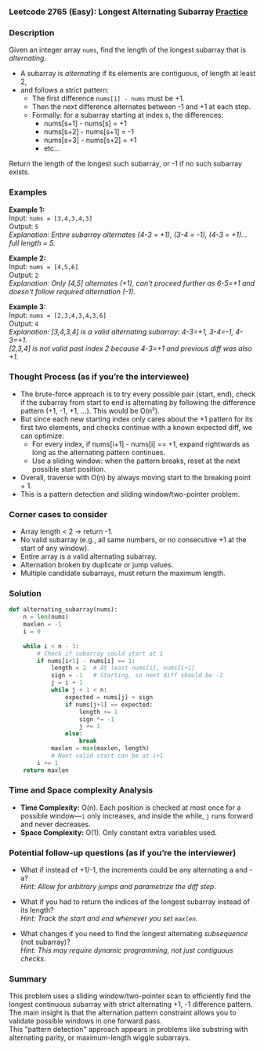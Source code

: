 ### Leetcode 2765 (Easy): Longest Alternating Subarray [Practice](https://leetcode.com/problems/longest-alternating-subarray)

### Description  
Given an integer array `nums`, find the length of the longest subarray that is *alternating*.  
- A subarray is *alternating* if its elements are contiguous, of length at least 2,  
- and follows a strict pattern:  
  - The first difference `nums[1] - nums` must be +1.  
  - Then the next difference alternates between -1 and +1 at each step.  
  - Formally: for a subarray starting at index s, the differences:
    - nums[s+1] - nums[s] = +1
    - nums[s+2] - nums[s+1] = -1
    - nums[s+3] - nums[s+2] = +1
    - etc...

Return the length of the longest such subarray, or -1 if no such subarray exists.

### Examples  

**Example 1:**  
Input: `nums = [3,4,3,4,3]`  
Output: `5`  
*Explanation: Entire subarray alternates (4-3 = +1), (3-4 = -1), (4-3 = +1)... full length = 5.*

**Example 2:**  
Input: `nums = [4,5,6]`  
Output: `2`  
*Explanation: Only [4,5] alternates (+1), can't proceed further as 6-5=+1 and doesn't follow required alternation (-1).*

**Example 3:**  
Input: `nums = [2,3,4,3,4,3,6]`  
Output: `4`  
*Explanation: [3,4,3,4] is a valid alternating subarray: 4-3=+1, 3-4=-1, 4-3=+1.  
[2,3,4] is not valid past index 2 because 4-3=+1 and previous diff was also +1.*

### Thought Process (as if you’re the interviewee)  
- The brute-force approach is to try every possible pair (start, end), check if the subarray from start to end is alternating by following the difference pattern (+1, -1, +1, ...). This would be O(n²).
- But since each new starting index only cares about the +1 pattern for its first two elements, and checks continue with a known expected diff, we can optimize:
  - For every index, if nums[i+1] - nums[i] == +1, expand rightwards as long as the alternating pattern continues.
  - Use a sliding window: when the pattern breaks, reset at the next possible start position.
- Overall, traverse with O(n) by always moving start to the breaking point + 1.
- This is a pattern detection and sliding window/two-pointer problem.

### Corner cases to consider  
- Array length < 2 → return -1.
- No valid subarray (e.g., all same numbers, or no consecutive +1 at the start of any window).
- Entire array is a valid alternating subarray.
- Alternation broken by duplicate or jump values.
- Multiple candidate subarrays, must return the maximum length.

### Solution

```python
def alternating_subarray(nums):
    n = len(nums)
    maxlen = -1
    i = 0
    
    while i < n - 1:
        # Check if subarray could start at i
        if nums[i+1] - nums[i] == 1:
            length = 2  # At least nums[i], nums[i+1]
            sign = -1   # Starting, so next diff should be -1
            j = i + 1
            while j + 1 < n:
                expected = nums[j] + sign
                if nums[j+1] == expected:
                    length += 1
                    sign *= -1
                    j += 1
                else:
                    break
            maxlen = max(maxlen, length)
            # Next valid start can be at i+1
        i += 1
    return maxlen
```

### Time and Space complexity Analysis  

- **Time Complexity:** O(n). Each position is checked at most once for a possible window—`i` only increases, and inside the while, `j` runs forward and never decreases.
- **Space Complexity:** O(1). Only constant extra variables used.

### Potential follow-up questions (as if you’re the interviewer)  

- What if instead of +1/-1, the increments could be any alternating a and -a?  
  *Hint: Allow for arbitrary jumps and parametrize the diff step.*

- What if you had to return the indices of the longest subarray instead of its length?  
  *Hint: Track the start and end whenever you set `maxlen`.*

- What changes if you need to find the longest alternating *subsequence* (not subarray)?  
  *Hint: This may require dynamic programming, not just contiguous checks.*

### Summary
This problem uses a sliding window/two-pointer scan to efficiently find the longest continuous subarray with strict alternating +1, -1 difference pattern.  
The main insight is that the alternation pattern constraint allows you to validate possible windows in one forward pass.  
This "pattern detection" approach appears in problems like substring with alternating parity, or maximum-length wiggle subarrays.